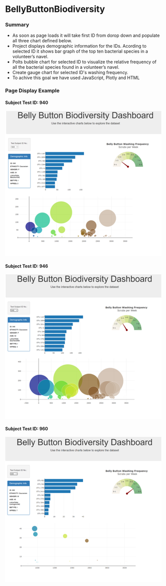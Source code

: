 # BellyButtonBiodiversity

### Summary
* As soon as page loads it will take first ID from dorop down and populate all three chart defined below.
* Project displays demographic information for the IDs. Acording to selected ID it shows bar graph of the top ten bacterial species in a volunteer’s navel.
* Polts bubble chart for selected ID to visualize the relative frequency of all the bacterial species found in a volunteer’s navel.
* Create gauge chart for selected ID's washing frequency.
* To achive this goal we have used JavaScript, Plotly and HTML
### Page Display Example
#### Subject Test ID: 940 
![940_all](images/940_all.png)
#### Subject Test ID: 946 
![946_all](images/946_all.png)
#### Subject Test ID: 960 
![960_all](images/960_all.png)
